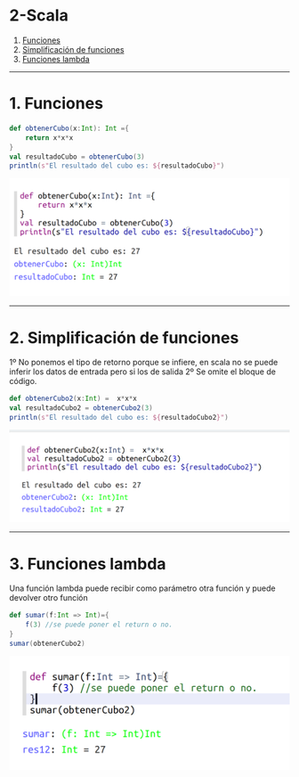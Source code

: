 # 2-Scala
1. [Funciones](#schema1)
2. [Simplificación de funciones](#schema2)
3. [Funciones lambda](#schema3)
<hr>

<a name="schema1"></a>

# 1. Funciones
~~~scala
def obtenerCubo(x:Int): Int ={
    return x*x*x
}
val resultadoCubo = obtenerCubo(3)
println(s"El resultado del cubo es: ${resultadoCubo}")
~~~
![scala](./images/001.png)


<hr>

<a name="schema2"></a>

# 2.  Simplificación de funciones
1º No ponemos el tipo de retorno porque se infiere, en scala no se puede inferir los datos de entrada pero si los de salida
2º Se omite el bloque de código.

~~~scala
def obtenerCubo2(x:Int) =  x*x*x
val resultadoCubo2 = obtenerCubo2(3)
println(s"El resultado del cubo es: ${resultadoCubo2}")
~~~
![scala](./images/002.png)

<hr>

<a name="schema3"></a>


# 3. Funciones lambda
Una función lambda puede recibir como parámetro otra función y puede devolver otro función

~~~scala
def sumar(f:Int => Int)={
    f(3) //se puede poner el return o no.
}
sumar(obtenerCubo2)
~~~
![scala](./images/003.png)